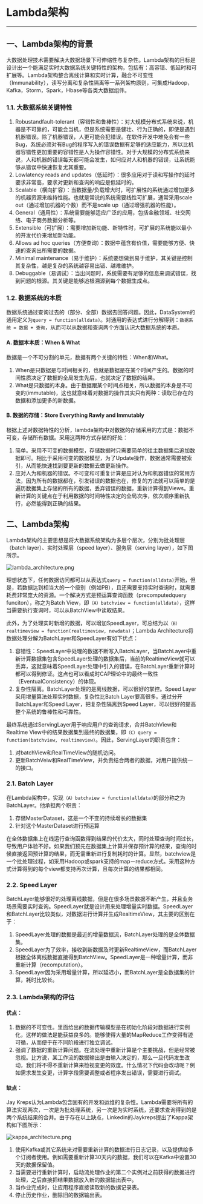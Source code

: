 # Lambda架构

---

## 一、Lambda架构的背景
大数据处理技术需要解决大数据场景下可伸缩性与复杂性。Lambda架构的目标是设计出一个能满足实时大数据系统关键特性的架构，包括有：高容错、低延时和可扩展等。Lambda架构整合离线计算和实时计算，融合不可变性（Immunability），读写分离和复杂性隔离等一系列架构原则，可集成Hadoop，Kafka，Storm，Spark，Hbase等各类大数据组件。

### 1.1. 大数据系统关键特性
1. Robustandfault-tolerant（容错性和鲁棒性）：对大规模分布式系统来说，机器是不可靠的，可能会当机，但是系统需要是健壮、行为正确的，即使是遇到机器错误。除了机器错误，人更可能会犯错误。在软件开发中难免会有一些Bug，系统必须对有Bug的程序写入的错误数据有足够的适应能力，所以比机器容错性更加重要的容错性是人为操作容错性。对于大规模的分布式系统来说，人和机器的错误每天都可能会发生，如何应对人和机器的错误，让系统能够从错误中快速恢复尤其重要。
2. Lowlatency reads and updates（低延时）：很多应用对于读和写操作的延时要求非常高，要求对更新和查询的响应是低延时的。
3. Scalable（横向扩容）：当数据量/负载增大时，可扩展性的系统通过增加更多的机器资源来维持性能。也就是常说的系统需要线性可扩展，通常采用scale out（通过增加机器的个数）而不是scale up（通过增强机器的性能）。
4. General（通用性）：系统需要能够适应广泛的应用，包括金融领域、社交网络、电子商务数据分析等。
5. Extensible（可扩展）：需要增加新功能、新特性时，可扩展的系统能以最小的开发代价来增加新功能。
6. Allows ad hoc queries（方便查询）：数据中蕴含有价值，需要能够方便、快速的查询出所需要的数据。
7. Minimal maintenance（易于维护）：系统要想做到易于维护，其关键是控制其复杂性，越是复杂的系统越容易出错、越难维护。
8. Debuggable（易调试）：当出问题时，系统需要有足够的信息来调试错误，找到问题的根源。其关键是能够追根溯源到每个数据生成点。

### 1.2. 数据系统的本质
数据系统通过查询过去的（部分、全部）数据去回答问题。因此，DataSystem的通用定义为`query = function(alldata)`。对通用的表达式进行分解得到：`数据系统 = 数据 + 查询`，从而可以从数据和查询两个方面认识大数据系统的本质。

#### A. 数据本本质：When & What
数据是一个不可分割的单元，数据有两个关键的特性：When和What。

1. When是只数据是与时间相关的，也就是数据是在某个时间产生的。数据的时间性质决定了数据的全局发生先后，也就决定了数据的结果。
2. What是只数据的本身。由于数据跟某个时间点相关，所以数据的本身是不可变的(immutable)，这也就意味着对数据的操作其实只有两种：读取已存在的数据和添加更多的新数据。

#### B. 数据的存储：Store Everything Rawly and Immutably
根据上述对数据特性的分析，lambda架构中对数据的存储采用的方式是：数据不可变，存储所有数据。采用这两种方式存储的好处：

1. 简单。采用不可变的数据模型，存储数据时只需要简单的往主数据集后追加数据即可。相比于采用可变的数据模型，为了Update操作，数据通常需要被索引，从而能快速找到要更新的数据去做更新操作。
2. 应对人为和机器的错误。不可变和可重复计算是应对认为和机器错误的常用方法，因为所有的数据都在，引发错误的数据也在，修复的方法就可以简单的是遍历数据集上存储的所有的数据，丢弃错误的数据，重新计算得到Views。重新计算的关键点在于利用数据的时间特性决定的全局次序，依次顺序重新执行，必然能得到正确的结果。

## 二、Lambda架构

Lambda架构的主要思想是将大数据系统架构为多层个层次，分别为批处理层（batch layer）、实时处理层（speed layer）、服务层（serving layer），如下图所示。

![lambda_architecture.png](http://rnd-isourceb.huawei.com/images/SZ/20170801/2f45f1ed-03df-4251-aa8c-aa5b59e366b4/lambda_architecture.png)

理想状态下，任何数据访问都可以从表达式`query = function(alldata)`开始，但是，若数据达到相当大的一个级别（例如PB），且还需要支持实时查询时，就需要耗费非常庞大的资源。一个解决方式是预运算查询函数（precomputedquery funciton），称之为Batch View，即`（A）batchview = function(alldata)`，这样当需要执行查询时，可以从BatchView中读取结果。

此外，为了处理实时新增的数据，可以增加SpeedLayer，可总结为以`（B）realtimeview = function(realtimeview, newdata)`；Lambda Architecture将数据处理分解为BatchLayer和SpeedLayer有如下优点：

1. 容错性：SpeedLayer中处理的数据不断写入BatchLayer，当BatchLayer中重新计算数据集包含SpeedLayer处理的数据集后，当前的RealtimeView就可以丢弃，这就意味着SpeedLayer处理中引入的错误，在BatchLayer重新计算时都可以得到修证。这点也可以看成时CAP理论中的最终一致性（EventualConsistency）的体现。
2. 复杂性隔离。BatchLayer处理的是离线数据，可以很好的掌控。Speed Layer采用增量算法处理实时数据，复杂性比Batch Layer要高很多。通过分开BatchLayer和Speed Layer，把复杂性隔离到Speed Layer，可以很好的提高整个系统的鲁棒性和可靠性。

最终系统通过ServingLayer用于响应用户的查询请求，合并BatchView和Realtime View中的结果数据集到最终的数据集，即`（C）query = function(batchview, realtimeview)`。因此，ServingLayer的职责包含：

1. 对batchView和RealTimeView的随机访问。
2. 更新BatchVeiw和RealTimeView，并负责结合两者的数据，对用户提供统一的接口。


### 2.1. Batch Layer
在Lambda架构中，实现`（A）batchview = function(alldata)`的部分称之为BatchLayer。他承担两个职责：

1. 存储MasterDataset，这是一个不变的持续增长的数据集
2. 针对这个MasterDataset进行预运算

在全体数据集上在线运行查询函数得到结果的代价太大，同时处理查询时间过长，导致用户体验不好。如果我们预先在数据集上计算并保存预计算的结果，查询的时候直接返回预计算的结果，而无需重新进行复制耗时的计算。显然，batchview是一个批处理过程，如采用Hadoop或spark支持的map－reduce方式。采用这种方式计算得到的每个view都支持再次计算，且每次计算的结果都相同。

### 2.2. Speed Layer
BatchLayer能够很好的处理离线数据，但是在很多场景数据不断产生，并且业务场景需要实时查询。SpeedLayer就是设计用来处理增量实时数据。SpeedLayer和BatchLayer比较类似，对数据进行计算并生成RealtimeView，其主要的区别在于：

1. SpeedLayer处理的数据是最近的增量数据流，BatchLayer处理的是全体数据集。
2. SpeedLayer为了效率，接收到新数据及时更新RealtimeView，而BatchLayer根据全体离线数据直接得到BatchView。SpeedLayer是一种增量计算，而非重新计算（recomputation）。
3. SpeedLayer因为采用增量计算，所以延迟小，而BatchLayer是全数据集的计算，耗时比较长。

### 2.3. Lambda架构的评估

#### 优点：
1. 数据的不可变性。里面给出的数据传输模型是在初始化阶段对数据进行实例化，这样的做法是能获益良多的。能够使得大量的MapReduce工作变得有迹可循，从而便于在不同阶段进行独立调试。
2. 强调了数据的重新计算问题。在流处理中重新计算是个主要挑战，但是经常被忽视。比方说，某工作流的数据输出是由输入决定的，那么一旦代码发生改动，我们将不得不重新计算来检视变更的效度。什么情况下代码会改动呢？例如需求发生变更，计算字段需要调整或者程序发出错误，需要进行调试。

#### 缺点：
Jay Kreps认为Lambda包含固有的开发和运维的复杂性。Lambda需要将所有的算法实现两次，一次是为批处理系统，另一次是为实时系统，还要求查询得到的是两个系统结果的合并。由于存在以上缺点，Linkedin的Jaykreps提出了Kappa架构如下图所示：

![kappa_architecture.png](http://rnd-isourceb.huawei.com/images/SZ/20170801/d708ff96-e2ca-4682-967c-6a174d15e971/kappa_architecture.png)

1. 使用Kafka或其它系统来对需要重新计算的数据进行日志记录，以及提供给多个订阅者使用。例如需要重新计算30天内的数据，我们可以在Kafka中设置30天的数据保留值。
2. 当需要进行重新计算时，启动流处理作业的第二个实例对之前获得的数据进行处理，之后直接把结果数据放入新的数据输出表中。
3. 当作业完成时，让应用程序直接读取新的数据记录表。
4. 停止历史作业，删除旧的数据输出表。